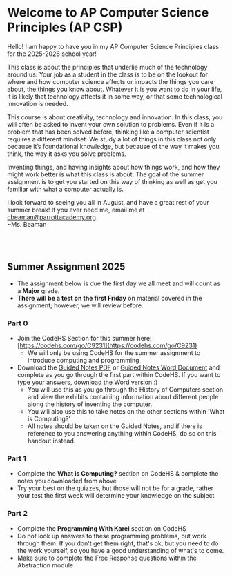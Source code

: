 # Welcome to AP Computer Science Principles (AP CSP)

Hello! I am happy to have you in my AP Computer Science Principles class for the 2025-2026 school year! 

This class is about the principles that underlie much of the technology around us. Your job as a student in the class is to be on the lookout for where and how computer science affects or impacts the things you care about, the things you know about. Whatever it is you want to do in your life, it is likely that technology affects it in some way, or that some technological innovation is needed.

This course is about creativity, technology and innovation. In this class, you will often be asked to invent your own solution to problems. Even if it is a problem that has been solved before, thinking like a computer scientist requires a different mindset. We study a lot of things in this class not only because it’s foundational knowledge, but because of the way it makes you think, the way it asks you solve problems.

Inventing things, and having insights about how things work, and how they might work better is what this class is about. The goal of the summer assignment is to get you started on this way of thinking as well as get you familiar with what a computer actually is.

I look forward to seeing you all in August, and have a great rest of your summer break! If you ever need me, email me at <cbeaman@parrottacademy.org>.  
~Ms. Beaman

<br><br>

## Summer Assignment 2025 

- The assignment below is due the first day we all meet and will count as a **Major** grade.
- **There will be a test on the first Friday** on material covered in the assignment; however, we will review before.

### Part 0
- Join the CodeHS Section for this summer here: [https://codehs.com/go/C9231](https://codehs.com/go/C9231)
  - We will only be using CodeHS for the summer assignment to introduce computing and programming
- Download the [Guided Notes PDF](\apcsp\assets\pdfs\summer\summer-25.pdf) or [Guided Notes Word Document](\apcsp\assets\pdfs\summer\summer-25-word.docx) and complete as you go through the first part within CodeHS. If you want to type your answers, download the Word version :) 
  - You will use this as you go through the History of Computers section and view the exhibits containing information about different people along the history of inventing the computer.
  - You will also use this to take notes on the other sections within 'What is Computing?'
  - All notes should be taken on the Guided Notes, and if there is reference to you answering anything within CodeHS, do so on this handout instead.


### Part 1
- Complete the **What is Computing?** section on CodeHS & complete the notes you downloaded from above
- Try your best on the quizzes, but those will not be for a grade, rather your test the first week will determine your knowledge on the subject

### Part 2
- Complete the **Programming With Karel** section on CodeHS
- Do not look up answers to these programming problems, but work through them. If you don't get them right, that's ok, but you need to do the work yourself, so you have a good understanding of what's to come.
- Make sure to complete the Free Response questions within the Abstraction module